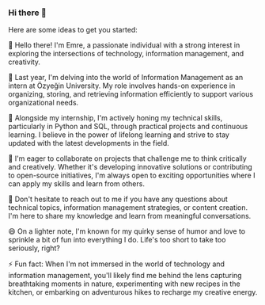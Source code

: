 ### Hi there 👋

<!--
**emrebyzts/emrebyzts** is a ✨ _special_ ✨ repository because its `README.md` (this file) appears on your GitHub profile.
-->
Here are some ideas to get you started:

👋 Hello there! I'm Emre, a passionate individual with a strong interest in exploring the intersections of technology, information management, and creativity.

🔭 Last year, I'm delving into the world of Information Management as an intern at Özyeğin University. My role involves hands-on experience in organizing, storing, and retrieving information efficiently to support various organizational needs.

🌱 Alongside my internship, I'm actively honing my technical skills, particularly in Python and SQL, through practical projects and continuous learning. I believe in the power of lifelong learning and strive to stay updated with the latest developments in the field.

👯 I'm eager to collaborate on projects that challenge me to think critically and creatively. Whether it's developing innovative solutions or contributing to open-source initiatives, I'm always open to exciting opportunities where I can apply my skills and learn from others.

💬 Don't hesitate to reach out to me if you have any questions about technical topics, information management strategies, or content creation. I'm here to share my knowledge and learn from meaningful conversations.


😄 On a lighter note, I'm known for my quirky sense of humor and love to sprinkle a bit of fun into everything I do. Life's too short to take too seriously, right?

⚡ Fun fact: When I'm not immersed in the world of technology and information management, you'll likely find me behind the lens capturing breathtaking moments in nature, experimenting with new recipes in the kitchen, or embarking on adventurous hikes to recharge my creative energy.

